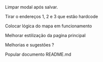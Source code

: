 Limpar modal após salvar.

Tirar o endereços 1, 2 e 3 que estão hardcode

Colocar lógica do mapa em funcionamento

Melhorar estilização da pagina principal

Melhorias e sugestões ?

Popular documento README.md
